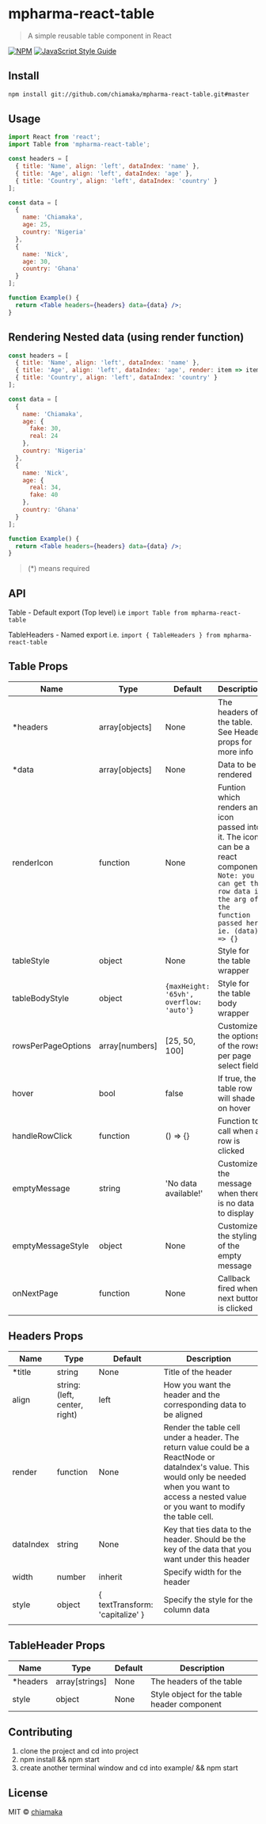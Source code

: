 # mpharma-react-table

> A simple reusable table component in React

[![NPM](https://img.shields.io/npm/v/mpharma-react-table.svg)](https://www.npmjs.com/package/mpharma-react-table) [![JavaScript Style Guide](https://img.shields.io/badge/code_style-standard-brightgreen.svg)](https://standardjs.com)

## Install

```bash
npm install git://github.com/chiamaka/mpharma-react-table.git#master
```

## Usage

```jsx
import React from 'react';
import Table from 'mpharma-react-table';

const headers = [
  { title: 'Name', align: 'left', dataIndex: 'name' },
  { title: 'Age', align: 'left', dataIndex: 'age' },
  { title: 'Country', align: 'left', dataIndex: 'country' }
];

const data = [
  {
    name: 'Chiamaka',
    age: 25,
    country: 'Nigeria'
  },
  {
    name: 'Nick',
    age: 30,
    country: 'Ghana'
  }
];

function Example() {
  return <Table headers={headers} data={data} />;
}
```

## Rendering Nested data (using render function)

```jsx
const headers = [
  { title: 'Name', align: 'left', dataIndex: 'name' },
  { title: 'Age', align: 'left', dataIndex: 'age', render: item => item.real },
  { title: 'Country', align: 'left', dataIndex: 'country' }
];

const data = [
  {
    name: 'Chiamaka',
    age: {
      fake: 30,
      real: 24
    },
    country: 'Nigeria'
  },
  {
    name: 'Nick',
    age: {
      real: 34,
      fake: 40
    },
    country: 'Ghana'
  }
];

function Example() {
  return <Table headers={headers} data={data} />;
}
```

> (\*) means required

## API

Table - Default export (Top level) i.e `import Table from mpharma-react-table`

TableHeaders - Named export i.e. `import { TableHeaders } from mpharma-react-table`

## Table Props

| Name               | Type           | Default                                 | Description                                                                                                                                                                |
| ------------------ | -------------- | --------------------------------------- | -------------------------------------------------------------------------------------------------------------------------------------------------------------------------- |
| \*headers          | array[objects] | None                                    | The headers of the table. See Header props for more info                                                                                                                   |
| \*data             | array[objects] | None                                    | Data to be rendered                                                                                                                                                        |
| renderIcon         | function       | None                                    | Funtion which renders any icon passed into it. The icon can be a react component. `Note: you can get the row data in the arg of the function passed here ie. (data) => {}` |
| tableStyle         | object         | None                                    | Style for the table wrapper                                                                                                                                                |
| tableBodyStyle     | object         | `{maxHeight: '65vh', overflow: 'auto'}` | Style for the table body wrapper                                                                                                                                           |
| rowsPerPageOptions | array[numbers] | [25, 50, 100]                           | Customizes the options of the rows per page select field                                                                                                                   |
| hover              | bool           | false                                   | If true, the table row will shade on hover                                                                                                                                 |
| handleRowClick     | function       | () => {}                                | Function to call when a row is clicked                                                                                                                                     |
| emptyMessage       | string         | 'No data available!'                    | Customizes the message when there is no data to display                                                                                                                    |
| emptyMessageStyle  | object         | None                                    | Customizes the styling of the empty message                                                                                                                                |
| onNextPage         | function       | None                                    | Callback fired when next button is clicked                                                                                                                                 |

## Headers Props

| Name      | Type                          | Default                         | Description                                                                                                                                                                                              |
| --------- | ----------------------------- | ------------------------------- | -------------------------------------------------------------------------------------------------------------------------------------------------------------------------------------------------------- |
| \*title   | string                        | None                            | Title of the header                                                                                                                                                                                      |
| align     | string: (left, center, right) | left                            | How you want the header and the corresponding data to be aligned                                                                                                                                         |
| render    | function                      | None                            | Render the table cell under a header. The return value could be a ReactNode or dataIndex's value. This would only be needed when you want to access a nested value or you want to modify the table cell. |  |
| dataIndex | string                        | None                            | Key that ties data to the header. Should be the key of the data that you want under this header                                                                                                          |
| width     | number                        | inherit                         | Specify width for the header                                                                                                                                                                             |
| style     | object                        | { textTransform: 'capitalize' } | Specify the style for the column data                                                                                                                                                                    |
|           |

## TableHeader Props

| Name      | Type           | Default | Description                                 |
| --------- | -------------- | ------- | ------------------------------------------- |
| \*headers | array[strings] | None    | The headers of the table                    |
| style     | object         | None    | Style object for the table header component |

## Contributing

1. clone the project and cd into project
2. npm install && npm start
3. create another terminal window and cd into example/ && npm start

## License

MIT © [chiamaka](https://github.com/chiamaka)
